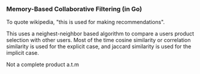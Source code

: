 ### Memory-Based Collaborative Filtering (in Go)

To quote wikipedia, "this is used for making recommendations". 

This uses a neighest-neighbor based algorithm to compare a users product selection with other users. Most of the time cosine similarity or correlation similarity is used for the explicit case, and jaccard similarity is used for the implicit case.

Not a complete product a.t.m 


